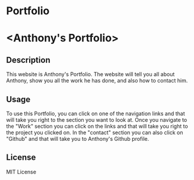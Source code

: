 # Portfolio
# <Anthony's Portfolio>

## Description

This website is Anthony's Portfolio. The website will tell you all about Anthony, show you all the work he has done, and also how to contact him. 

## Usage

To use this Portfolio, you can click on one of the navigation links and that will take you right to the section you want to look at. Once you navigate to the "Work" section you can click on the links and that will take you right to the project you clicked on. In the "contact" section you can also click on "Github" and that will take you to Anthony's Github profile.


## License

MIT License